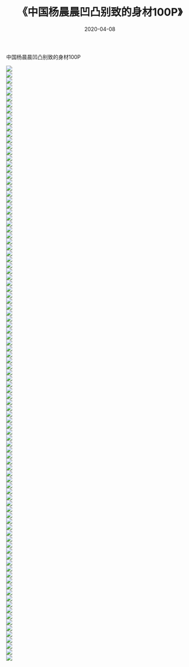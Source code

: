 ﻿---
layout: post
title:  《中国杨晨晨凹凸别致的身材100P》
date:   2020-04-08
img: http://img.660000.xyz/Sharelink/性感/2020/中国杨晨晨凹凸别致的身材100P/000.jpg
categories: [美女, 清纯, 唯美]
---

中国杨晨晨凹凸别致的身材100P

  ![](http://img.660000.xyz/Sharelink/性感/2020/中国杨晨晨凹凸别致的身材100P/001.jpg) <br> ![](http://img.660000.xyz/Sharelink/性感/2020/中国杨晨晨凹凸别致的身材100P/002.jpg) <br> ![](http://img.660000.xyz/Sharelink/性感/2020/中国杨晨晨凹凸别致的身材100P/003.jpg) <br> ![](http://img.660000.xyz/Sharelink/性感/2020/中国杨晨晨凹凸别致的身材100P/004.jpg) <br> ![](http://img.660000.xyz/Sharelink/性感/2020/中国杨晨晨凹凸别致的身材100P/005.jpg) <br> ![](http://img.660000.xyz/Sharelink/性感/2020/中国杨晨晨凹凸别致的身材100P/006.jpg) <br> ![](http://img.660000.xyz/Sharelink/性感/2020/中国杨晨晨凹凸别致的身材100P/007.jpg) <br> ![](http://img.660000.xyz/Sharelink/性感/2020/中国杨晨晨凹凸别致的身材100P/008.jpg) <br> ![](http://img.660000.xyz/Sharelink/性感/2020/中国杨晨晨凹凸别致的身材100P/009.jpg) <br> ![](http://img.660000.xyz/Sharelink/性感/2020/中国杨晨晨凹凸别致的身材100P/010.jpg) <br> ![](http://img.660000.xyz/Sharelink/性感/2020/中国杨晨晨凹凸别致的身材100P/011.jpg) <br> ![](http://img.660000.xyz/Sharelink/性感/2020/中国杨晨晨凹凸别致的身材100P/012.jpg) <br> ![](http://img.660000.xyz/Sharelink/性感/2020/中国杨晨晨凹凸别致的身材100P/013.jpg) <br> ![](http://img.660000.xyz/Sharelink/性感/2020/中国杨晨晨凹凸别致的身材100P/014.jpg) <br> ![](http://img.660000.xyz/Sharelink/性感/2020/中国杨晨晨凹凸别致的身材100P/015.jpg) <br> ![](http://img.660000.xyz/Sharelink/性感/2020/中国杨晨晨凹凸别致的身材100P/016.jpg) <br> ![](http://img.660000.xyz/Sharelink/性感/2020/中国杨晨晨凹凸别致的身材100P/017.jpg) <br> ![](http://img.660000.xyz/Sharelink/性感/2020/中国杨晨晨凹凸别致的身材100P/018.jpg) <br> ![](http://img.660000.xyz/Sharelink/性感/2020/中国杨晨晨凹凸别致的身材100P/019.jpg) <br> ![](http://img.660000.xyz/Sharelink/性感/2020/中国杨晨晨凹凸别致的身材100P/020.jpg) <br> ![](http://img.660000.xyz/Sharelink/性感/2020/中国杨晨晨凹凸别致的身材100P/021.jpg) <br> ![](http://img.660000.xyz/Sharelink/性感/2020/中国杨晨晨凹凸别致的身材100P/022.jpg) <br> ![](http://img.660000.xyz/Sharelink/性感/2020/中国杨晨晨凹凸别致的身材100P/023.jpg) <br> ![](http://img.660000.xyz/Sharelink/性感/2020/中国杨晨晨凹凸别致的身材100P/024.jpg) <br> ![](http://img.660000.xyz/Sharelink/性感/2020/中国杨晨晨凹凸别致的身材100P/025.jpg) <br> ![](http://img.660000.xyz/Sharelink/性感/2020/中国杨晨晨凹凸别致的身材100P/026.jpg) <br> ![](http://img.660000.xyz/Sharelink/性感/2020/中国杨晨晨凹凸别致的身材100P/027.jpg) <br> ![](http://img.660000.xyz/Sharelink/性感/2020/中国杨晨晨凹凸别致的身材100P/028.jpg) <br> ![](http://img.660000.xyz/Sharelink/性感/2020/中国杨晨晨凹凸别致的身材100P/029.jpg) <br> ![](http://img.660000.xyz/Sharelink/性感/2020/中国杨晨晨凹凸别致的身材100P/030.jpg) <br> ![](http://img.660000.xyz/Sharelink/性感/2020/中国杨晨晨凹凸别致的身材100P/031.jpg) <br> ![](http://img.660000.xyz/Sharelink/性感/2020/中国杨晨晨凹凸别致的身材100P/032.jpg) <br> ![](http://img.660000.xyz/Sharelink/性感/2020/中国杨晨晨凹凸别致的身材100P/033.jpg) <br> ![](http://img.660000.xyz/Sharelink/性感/2020/中国杨晨晨凹凸别致的身材100P/034.jpg) <br> ![](http://img.660000.xyz/Sharelink/性感/2020/中国杨晨晨凹凸别致的身材100P/035.jpg) <br> ![](http://img.660000.xyz/Sharelink/性感/2020/中国杨晨晨凹凸别致的身材100P/036.jpg) <br> ![](http://img.660000.xyz/Sharelink/性感/2020/中国杨晨晨凹凸别致的身材100P/037.jpg) <br> ![](http://img.660000.xyz/Sharelink/性感/2020/中国杨晨晨凹凸别致的身材100P/038.jpg) <br> ![](http://img.660000.xyz/Sharelink/性感/2020/中国杨晨晨凹凸别致的身材100P/039.jpg) <br> ![](http://img.660000.xyz/Sharelink/性感/2020/中国杨晨晨凹凸别致的身材100P/040.jpg) <br> ![](http://img.660000.xyz/Sharelink/性感/2020/中国杨晨晨凹凸别致的身材100P/041.jpg) <br> ![](http://img.660000.xyz/Sharelink/性感/2020/中国杨晨晨凹凸别致的身材100P/042.jpg) <br> ![](http://img.660000.xyz/Sharelink/性感/2020/中国杨晨晨凹凸别致的身材100P/043.jpg) <br> ![](http://img.660000.xyz/Sharelink/性感/2020/中国杨晨晨凹凸别致的身材100P/044.jpg) <br> ![](http://img.660000.xyz/Sharelink/性感/2020/中国杨晨晨凹凸别致的身材100P/045.jpg) <br> ![](http://img.660000.xyz/Sharelink/性感/2020/中国杨晨晨凹凸别致的身材100P/046.jpg) <br> ![](http://img.660000.xyz/Sharelink/性感/2020/中国杨晨晨凹凸别致的身材100P/047.jpg) <br> ![](http://img.660000.xyz/Sharelink/性感/2020/中国杨晨晨凹凸别致的身材100P/048.jpg) <br> ![](http://img.660000.xyz/Sharelink/性感/2020/中国杨晨晨凹凸别致的身材100P/049.jpg) <br> ![](http://img.660000.xyz/Sharelink/性感/2020/中国杨晨晨凹凸别致的身材100P/050.jpg) <br> ![](http://img.660000.xyz/Sharelink/性感/2020/中国杨晨晨凹凸别致的身材100P/051.jpg) <br> ![](http://img.660000.xyz/Sharelink/性感/2020/中国杨晨晨凹凸别致的身材100P/052.jpg) <br> ![](http://img.660000.xyz/Sharelink/性感/2020/中国杨晨晨凹凸别致的身材100P/053.jpg) <br> ![](http://img.660000.xyz/Sharelink/性感/2020/中国杨晨晨凹凸别致的身材100P/054.jpg) <br> ![](http://img.660000.xyz/Sharelink/性感/2020/中国杨晨晨凹凸别致的身材100P/055.jpg) <br> ![](http://img.660000.xyz/Sharelink/性感/2020/中国杨晨晨凹凸别致的身材100P/056.jpg) <br> ![](http://img.660000.xyz/Sharelink/性感/2020/中国杨晨晨凹凸别致的身材100P/057.jpg) <br> ![](http://img.660000.xyz/Sharelink/性感/2020/中国杨晨晨凹凸别致的身材100P/058.jpg) <br> ![](http://img.660000.xyz/Sharelink/性感/2020/中国杨晨晨凹凸别致的身材100P/059.jpg) <br> ![](http://img.660000.xyz/Sharelink/性感/2020/中国杨晨晨凹凸别致的身材100P/060.jpg) <br> ![](http://img.660000.xyz/Sharelink/性感/2020/中国杨晨晨凹凸别致的身材100P/061.jpg) <br> ![](http://img.660000.xyz/Sharelink/性感/2020/中国杨晨晨凹凸别致的身材100P/062.jpg) <br> ![](http://img.660000.xyz/Sharelink/性感/2020/中国杨晨晨凹凸别致的身材100P/063.jpg) <br> ![](http://img.660000.xyz/Sharelink/性感/2020/中国杨晨晨凹凸别致的身材100P/064.jpg) <br> ![](http://img.660000.xyz/Sharelink/性感/2020/中国杨晨晨凹凸别致的身材100P/065.jpg) <br> ![](http://img.660000.xyz/Sharelink/性感/2020/中国杨晨晨凹凸别致的身材100P/066.jpg) <br> ![](http://img.660000.xyz/Sharelink/性感/2020/中国杨晨晨凹凸别致的身材100P/067.jpg) <br> ![](http://img.660000.xyz/Sharelink/性感/2020/中国杨晨晨凹凸别致的身材100P/068.jpg) <br> ![](http://img.660000.xyz/Sharelink/性感/2020/中国杨晨晨凹凸别致的身材100P/069.jpg) <br> ![](http://img.660000.xyz/Sharelink/性感/2020/中国杨晨晨凹凸别致的身材100P/070.jpg) <br> ![](http://img.660000.xyz/Sharelink/性感/2020/中国杨晨晨凹凸别致的身材100P/071.jpg) <br> ![](http://img.660000.xyz/Sharelink/性感/2020/中国杨晨晨凹凸别致的身材100P/072.jpg) <br> ![](http://img.660000.xyz/Sharelink/性感/2020/中国杨晨晨凹凸别致的身材100P/073.jpg) <br> ![](http://img.660000.xyz/Sharelink/性感/2020/中国杨晨晨凹凸别致的身材100P/074.jpg) <br> ![](http://img.660000.xyz/Sharelink/性感/2020/中国杨晨晨凹凸别致的身材100P/075.jpg) <br> ![](http://img.660000.xyz/Sharelink/性感/2020/中国杨晨晨凹凸别致的身材100P/076.jpg) <br> ![](http://img.660000.xyz/Sharelink/性感/2020/中国杨晨晨凹凸别致的身材100P/077.jpg) <br> ![](http://img.660000.xyz/Sharelink/性感/2020/中国杨晨晨凹凸别致的身材100P/078.jpg) <br> ![](http://img.660000.xyz/Sharelink/性感/2020/中国杨晨晨凹凸别致的身材100P/079.jpg) <br> ![](http://img.660000.xyz/Sharelink/性感/2020/中国杨晨晨凹凸别致的身材100P/080.jpg) <br> ![](http://img.660000.xyz/Sharelink/性感/2020/中国杨晨晨凹凸别致的身材100P/081.jpg) <br> ![](http://img.660000.xyz/Sharelink/性感/2020/中国杨晨晨凹凸别致的身材100P/082.jpg) <br> ![](http://img.660000.xyz/Sharelink/性感/2020/中国杨晨晨凹凸别致的身材100P/083.jpg) <br> ![](http://img.660000.xyz/Sharelink/性感/2020/中国杨晨晨凹凸别致的身材100P/084.jpg) <br> ![](http://img.660000.xyz/Sharelink/性感/2020/中国杨晨晨凹凸别致的身材100P/085.jpg) <br> ![](http://img.660000.xyz/Sharelink/性感/2020/中国杨晨晨凹凸别致的身材100P/086.jpg) <br> ![](http://img.660000.xyz/Sharelink/性感/2020/中国杨晨晨凹凸别致的身材100P/087.jpg) <br> ![](http://img.660000.xyz/Sharelink/性感/2020/中国杨晨晨凹凸别致的身材100P/088.jpg) <br> ![](http://img.660000.xyz/Sharelink/性感/2020/中国杨晨晨凹凸别致的身材100P/089.jpg) <br> ![](http://img.660000.xyz/Sharelink/性感/2020/中国杨晨晨凹凸别致的身材100P/090.jpg) <br> ![](http://img.660000.xyz/Sharelink/性感/2020/中国杨晨晨凹凸别致的身材100P/091.jpg) <br> ![](http://img.660000.xyz/Sharelink/性感/2020/中国杨晨晨凹凸别致的身材100P/092.jpg) <br> ![](http://img.660000.xyz/Sharelink/性感/2020/中国杨晨晨凹凸别致的身材100P/093.jpg) <br> ![](http://img.660000.xyz/Sharelink/性感/2020/中国杨晨晨凹凸别致的身材100P/094.jpg) <br> ![](http://img.660000.xyz/Sharelink/性感/2020/中国杨晨晨凹凸别致的身材100P/095.jpg) <br> ![](http://img.660000.xyz/Sharelink/性感/2020/中国杨晨晨凹凸别致的身材100P/096.jpg) <br> ![](http://img.660000.xyz/Sharelink/性感/2020/中国杨晨晨凹凸别致的身材100P/097.jpg) <br> ![](http://img.660000.xyz/Sharelink/性感/2020/中国杨晨晨凹凸别致的身材100P/098.jpg) <br> ![](http://img.660000.xyz/Sharelink/性感/2020/中国杨晨晨凹凸别致的身材100P/099.jpg) <br> ![](http://img.660000.xyz/Sharelink/性感/2020/中国杨晨晨凹凸别致的身材100P/100.jpg) <br>